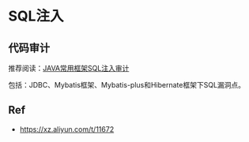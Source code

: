 # SQL注入


## 代码审计

推荐阅读：[JAVA常用框架SQL注入审计](https://xz.aliyun.com/t/11672)

包括：JDBC、Mybatis框架、Mybatis-plus和Hibernate框架下SQL漏洞点。

## Ref

- https://xz.aliyun.com/t/11672